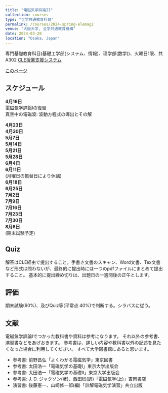 ```yaml
---
title: "電磁気学詳論II"
collection: courses
type: "全学共通教育科目"
permalink: /courses/2024-spring-elemag2
venue: "大阪大学, 全学共通教育機構"
date: 2024-03-28
location: "Osaka, Japan"
---
```


専門基礎教育科目(基礎工学部(システム、情報)、理学部(数学))、火曜日1限、共A302
[CLE授業支援システム](https://www.cle.osaka-u.ac.jp/ultra/courses/_196998_1/outline)

[このページ](https://stsykw.github.io/courses/2024-spring-elemag2)


スケジュール
----------
**4月16日**  
電磁気学詳論Iの復習  
真空中の電磁波: 波動方程式の導出とその解  

**4月23日**  
**4月30日**  
**5月7日**  
**5月14日**  
**5月21日**  
**5月28日**  
**6月4日**  
**6月11日**  
(月曜日の振替日により休講)  
**6月18日**  
**6月25日**  
**7月2日**  
**7月9日**  
**7月16日**  
**7月23日**  
**7月30日**  
**8月6日**  
(期末試験予定)  



Quiz
----

解答はCLE経由で提出すること。手書き文書のスキャン、Word文書、Tex文書など形式は問わないが、最終的に提出時には一つのpdfファイルにまとめて提出すること。
基本的に提出締め切りは、出題日の一週間後の正午とします。


評価
-----
期末試験(60%)、及びQuiz等(平常点 40%)で判断する。シラバスに従う。


文献
-----
電磁気学詳論Iでつかった教科書や資料は参考になります。
それ以外の参考書、演習書などをあげおきます。
参考書は、詳しい内容や教科書以外の記述を見たくなった場合に利用してください。
すべて大学図書館にあると思います。
* 参考書: 前野昌弘「よくわかる電磁気学」東京図書
* 参考書: 太田浩一「電磁気学の基礎I」東京大学出版会
* 参考書: 太田浩一「電磁気学の基礎II」東京大学出版会
* 参考書: J. D. ジャクソン(著)、西田稔(訳)「電磁気学(上)」吉岡書店
* 演習書: 後藤憲一、山崎修一郎(編)「詳解電磁気学演習」共立出版
